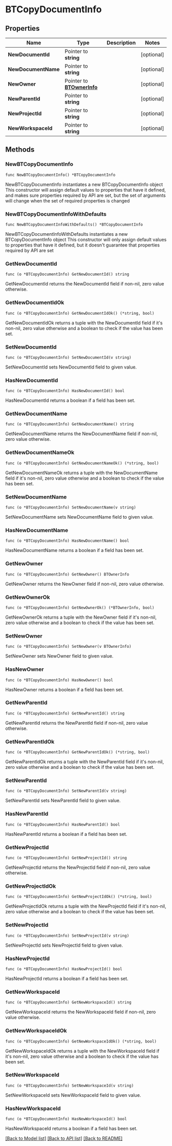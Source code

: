 # BTCopyDocumentInfo

## Properties

Name | Type | Description | Notes
------------ | ------------- | ------------- | -------------
**NewDocumentId** | Pointer to **string** |  | [optional] 
**NewDocumentName** | Pointer to **string** |  | [optional] 
**NewOwner** | Pointer to [**BTOwnerInfo**](BTOwnerInfo.md) |  | [optional] 
**NewParentId** | Pointer to **string** |  | [optional] 
**NewProjectId** | Pointer to **string** |  | [optional] 
**NewWorkspaceId** | Pointer to **string** |  | [optional] 

## Methods

### NewBTCopyDocumentInfo

`func NewBTCopyDocumentInfo() *BTCopyDocumentInfo`

NewBTCopyDocumentInfo instantiates a new BTCopyDocumentInfo object
This constructor will assign default values to properties that have it defined,
and makes sure properties required by API are set, but the set of arguments
will change when the set of required properties is changed

### NewBTCopyDocumentInfoWithDefaults

`func NewBTCopyDocumentInfoWithDefaults() *BTCopyDocumentInfo`

NewBTCopyDocumentInfoWithDefaults instantiates a new BTCopyDocumentInfo object
This constructor will only assign default values to properties that have it defined,
but it doesn't guarantee that properties required by API are set

### GetNewDocumentId

`func (o *BTCopyDocumentInfo) GetNewDocumentId() string`

GetNewDocumentId returns the NewDocumentId field if non-nil, zero value otherwise.

### GetNewDocumentIdOk

`func (o *BTCopyDocumentInfo) GetNewDocumentIdOk() (*string, bool)`

GetNewDocumentIdOk returns a tuple with the NewDocumentId field if it's non-nil, zero value otherwise
and a boolean to check if the value has been set.

### SetNewDocumentId

`func (o *BTCopyDocumentInfo) SetNewDocumentId(v string)`

SetNewDocumentId sets NewDocumentId field to given value.

### HasNewDocumentId

`func (o *BTCopyDocumentInfo) HasNewDocumentId() bool`

HasNewDocumentId returns a boolean if a field has been set.

### GetNewDocumentName

`func (o *BTCopyDocumentInfo) GetNewDocumentName() string`

GetNewDocumentName returns the NewDocumentName field if non-nil, zero value otherwise.

### GetNewDocumentNameOk

`func (o *BTCopyDocumentInfo) GetNewDocumentNameOk() (*string, bool)`

GetNewDocumentNameOk returns a tuple with the NewDocumentName field if it's non-nil, zero value otherwise
and a boolean to check if the value has been set.

### SetNewDocumentName

`func (o *BTCopyDocumentInfo) SetNewDocumentName(v string)`

SetNewDocumentName sets NewDocumentName field to given value.

### HasNewDocumentName

`func (o *BTCopyDocumentInfo) HasNewDocumentName() bool`

HasNewDocumentName returns a boolean if a field has been set.

### GetNewOwner

`func (o *BTCopyDocumentInfo) GetNewOwner() BTOwnerInfo`

GetNewOwner returns the NewOwner field if non-nil, zero value otherwise.

### GetNewOwnerOk

`func (o *BTCopyDocumentInfo) GetNewOwnerOk() (*BTOwnerInfo, bool)`

GetNewOwnerOk returns a tuple with the NewOwner field if it's non-nil, zero value otherwise
and a boolean to check if the value has been set.

### SetNewOwner

`func (o *BTCopyDocumentInfo) SetNewOwner(v BTOwnerInfo)`

SetNewOwner sets NewOwner field to given value.

### HasNewOwner

`func (o *BTCopyDocumentInfo) HasNewOwner() bool`

HasNewOwner returns a boolean if a field has been set.

### GetNewParentId

`func (o *BTCopyDocumentInfo) GetNewParentId() string`

GetNewParentId returns the NewParentId field if non-nil, zero value otherwise.

### GetNewParentIdOk

`func (o *BTCopyDocumentInfo) GetNewParentIdOk() (*string, bool)`

GetNewParentIdOk returns a tuple with the NewParentId field if it's non-nil, zero value otherwise
and a boolean to check if the value has been set.

### SetNewParentId

`func (o *BTCopyDocumentInfo) SetNewParentId(v string)`

SetNewParentId sets NewParentId field to given value.

### HasNewParentId

`func (o *BTCopyDocumentInfo) HasNewParentId() bool`

HasNewParentId returns a boolean if a field has been set.

### GetNewProjectId

`func (o *BTCopyDocumentInfo) GetNewProjectId() string`

GetNewProjectId returns the NewProjectId field if non-nil, zero value otherwise.

### GetNewProjectIdOk

`func (o *BTCopyDocumentInfo) GetNewProjectIdOk() (*string, bool)`

GetNewProjectIdOk returns a tuple with the NewProjectId field if it's non-nil, zero value otherwise
and a boolean to check if the value has been set.

### SetNewProjectId

`func (o *BTCopyDocumentInfo) SetNewProjectId(v string)`

SetNewProjectId sets NewProjectId field to given value.

### HasNewProjectId

`func (o *BTCopyDocumentInfo) HasNewProjectId() bool`

HasNewProjectId returns a boolean if a field has been set.

### GetNewWorkspaceId

`func (o *BTCopyDocumentInfo) GetNewWorkspaceId() string`

GetNewWorkspaceId returns the NewWorkspaceId field if non-nil, zero value otherwise.

### GetNewWorkspaceIdOk

`func (o *BTCopyDocumentInfo) GetNewWorkspaceIdOk() (*string, bool)`

GetNewWorkspaceIdOk returns a tuple with the NewWorkspaceId field if it's non-nil, zero value otherwise
and a boolean to check if the value has been set.

### SetNewWorkspaceId

`func (o *BTCopyDocumentInfo) SetNewWorkspaceId(v string)`

SetNewWorkspaceId sets NewWorkspaceId field to given value.

### HasNewWorkspaceId

`func (o *BTCopyDocumentInfo) HasNewWorkspaceId() bool`

HasNewWorkspaceId returns a boolean if a field has been set.


[[Back to Model list]](../README.md#documentation-for-models) [[Back to API list]](../README.md#documentation-for-api-endpoints) [[Back to README]](../README.md)


